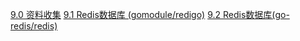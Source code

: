 [9.0 资料收集](9.0%E8%B5%84%E6%96%99%E6%94%B6%E9%9B%86.md)
[9.1 Redis数据库 (gomodule/redigo)](9.1Redis%E6%95%B0%E6%8D%AE%E5%BA%93.md)
[9.2 Redis数据库(go-redis/redis)](9.2Redis%E6%95%B0%E6%8D%AE%E5%BA%93go-redis-redis.md)
